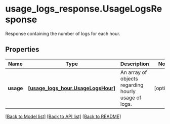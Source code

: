 # usage_logs_response.UsageLogsResponse

Response containing the number of logs for each hour.
## Properties
Name | Type | Description | Notes
------------ | ------------- | ------------- | -------------
**usage** | [**[usage_logs_hour.UsageLogsHour]**](UsageLogsHour.md) | An array of objects regarding hourly usage of logs. | [optional] 

[[Back to Model list]](../README.md#documentation-for-models) [[Back to API list]](../README.md#documentation-for-api-endpoints) [[Back to README]](../README.md)


